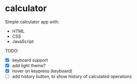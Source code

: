 # calculator

Simple calculator app with:

- HTML
- CSS
- JavaScript

TODO:

- [x] keyboard support
- [x] add light theme?
- [x] hover on keypress (keyboard)
- [ ] add history button, to show history of calculated operations
